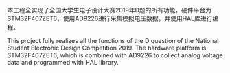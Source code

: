 本工程全实现了全国大学生电子设计大赛2019年D题的所有功能，硬件平台为STM32F407ZET6，使用AD9226进行采集模拟电压数据，并使用HAL库进行编程。

This project fully realizes all the functions of the D question of the National Student Electronic Design Competition 2019. The hardware platform is STM32F407ZET6, which is combined with AD9226 to collect analog voltage data and programmed with HAL library.

